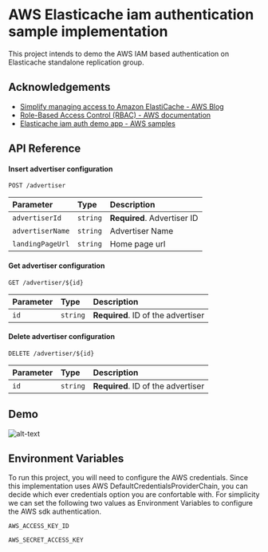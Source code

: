
# AWS Elasticache iam authentication sample implementation

This project intends to demo the AWS IAM based authentication on Elasticache standalone replication group.



## Acknowledgements

- [Simplify managing access to Amazon ElastiCache - AWS Blog](https://aws.amazon.com/blogs/database/simplify-managing-access-to-amazon-elasticache-for-redis-clusters-with-iam/)
- [Role-Based Access Control (RBAC) - AWS documentation](https://docs.aws.amazon.com/AmazonElastiCache/latest/red-ug/Clusters.RBAC.html)
- [Elasticache iam auth demo app - AWS samples](https://github.com/aws-samples/elasticache-iam-auth-demo-app)


## API Reference

#### Insert advertiser configuration

```http
POST /advertiser
```

| Parameter | Type | Description |
| :-------- | :------- | :------------------------- |
| `advertiserId` | `string` | **Required**. Advertiser ID |
| `advertiserName` | `string` | Advertiser Name |
| `landingPageUrl` | `string` | Home page url |



#### Get advertiser configuration

```http
GET /advertiser/${id}
```

| Parameter | Type | Description |
| :-------- | :------- | :-------------------------------- |
| `id` | `string` | **Required**. ID of the advertiser |


#### Delete advertiser configuration

```http
DELETE /advertiser/${id}
```

| Parameter | Type | Description |
| :-------- | :------- | :-------------------------------- |
| `id` | `string` | **Required**. ID of the advertiser |



## Demo
![alt-text](img/Redis_Demo.gif)

## Environment Variables

To run this project, you will need to configure the AWS credentials.
Since this implementation uses AWS DefaultCredentialsProviderChain, you can decide which ever credentials option you are confortable with. For simplicity we can set the following two values as Environment Variables to configure the AWS sdk authentication.

`AWS_ACCESS_KEY_ID`

`AWS_SECRET_ACCESS_KEY`


